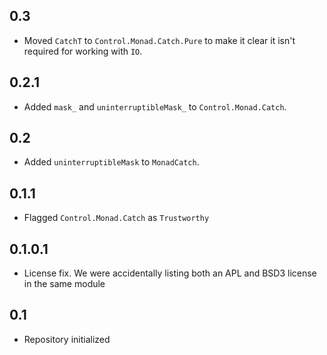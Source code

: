 0.3
---
* Moved `CatchT` to `Control.Monad.Catch.Pure` to make it clear it isn't required for working with `IO`.

0.2.1
---
* Added `mask_` and `uninterruptibleMask_` to `Control.Monad.Catch`.

0.2
---
* Added `uninterruptibleMask` to `MonadCatch`.

0.1.1
-----
* Flagged `Control.Monad.Catch` as `Trustworthy`

0.1.0.1
-----
* License fix. We were accidentally listing both an APL and BSD3 license in the same module

0.1
---
* Repository initialized

